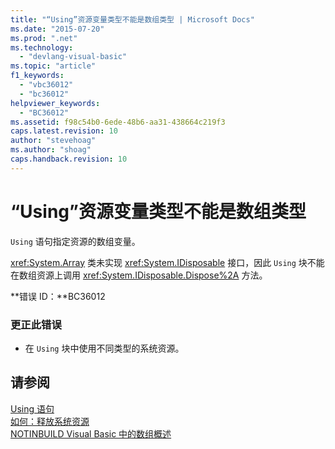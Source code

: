 ```yaml
---
title: "“Using”资源变量类型不能是数组类型 | Microsoft Docs"
ms.date: "2015-07-20"
ms.prod: ".net"
ms.technology: 
  - "devlang-visual-basic"
ms.topic: "article"
f1_keywords: 
  - "vbc36012"
  - "bc36012"
helpviewer_keywords: 
  - "BC36012"
ms.assetid: f98c54b0-6ede-48b6-aa31-438664c219f3
caps.latest.revision: 10
author: "stevehoag"
ms.author: "shoag"
caps.handback.revision: 10
---
```

# “Using”资源变量类型不能是数组类型
`Using` 语句指定资源的数组变量。  
  
 <xref:System.Array> 类未实现 <xref:System.IDisposable> 接口，因此 `Using` 块不能在数组资源上调用 <xref:System.IDisposable.Dispose%2A> 方法。  
  
 **错误 ID：**BC36012  
  
### 更正此错误  
  
-   在 `Using` 块中使用不同类型的系统资源。  
  
## 请参阅  
 [Using 语句](../../visual-basic/language-reference/statements/using-statement.md)   
 [如何：释放系统资源](../../visual-basic/programming-guide/language-features/control-flow/how-to-dispose-of-a-system-resource.md)   
 [NOTINBUILD Visual Basic 中的数组概述](http://msdn.microsoft.com/zh-cn/ca50e2f2-b4d2-4c57-9169-9abbcc3392d8)